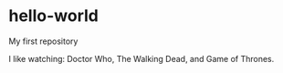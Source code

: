 hello-world
===========

My first repository

I like watching: Doctor Who, The Walking Dead, and Game of Thrones.
